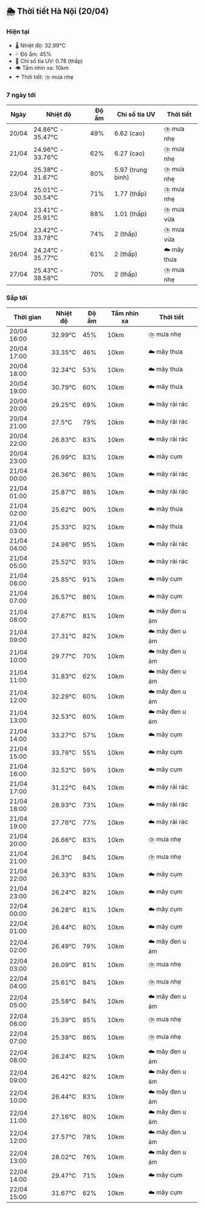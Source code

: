 ## 🌦️ Thời tiết Hà Nội (20/04)

### Hiện tại

- 🌡️ Nhiệt độ: 32.99℃
- 💦 Độ ẩm: 45%
- 🌟 Chỉ số tia UV: 0.78 (thấp)
- 👁️ Tầm nhìn xa: 10km
- ☂️ Thời tiết: ⛈️ mưa nhẹ

### 7 ngày tới

| Ngày | Nhiệt độ | Độ ẩm | Chỉ số tia UV | Thời tiết |
| --- | --- | --- | --- | --- |
| 20/04 | 24.86℃ - 35.47℃ | 49% | 6.62 (cao) | ⛈️ mưa nhẹ |
| 21/04 | 24.96℃ - 33.76℃ | 62% | 6.27 (cao) | ⛈️ mưa nhẹ |
| 22/04 | 25.38℃ - 31.67℃ | 80% | 5.97 (trung bình) | ⛈️ mưa nhẹ |
| 23/04 | 25.01℃ - 30.54℃ | 71% | 1.77 (thấp) | ⛈️ mưa nhẹ |
| 24/04 | 23.41℃ - 25.91℃ | 88% | 1.01 (thấp) | ⛈️ mưa vừa |
| 25/04 | 23.42℃ - 33.78℃ | 74% | 2 (thấp) | ⛈️ mưa vừa |
| 26/04 | 24.24℃ - 35.77℃ | 61% | 2 (thấp) | ☁️ mây thưa |
| 27/04 | 25.43℃ - 38.58℃ | 70% | 2 (thấp) | ⛈️ mưa nhẹ |

### Sắp tới

| Thời gian | Nhiệt độ | Độ ẩm | Tầm nhìn xa | Thời tiết |
| --- | --- | --- | --- | --- |
| 20/04 16:00 | 32.99℃ | 45% | 10km | ⛈️ mưa nhẹ |
| 20/04 17:00 | 33.35℃ | 46% | 10km | ☁️ mây thưa |
| 20/04 18:00 | 32.34℃ | 53% | 10km | ☁️ mây thưa |
| 20/04 19:00 | 30.79℃ | 60% | 10km | ☁️ mây thưa |
| 20/04 20:00 | 29.25℃ | 69% | 10km | ☁️ mây rải rác |
| 20/04 21:00 | 27.5℃ | 79% | 10km | ☁️ mây rải rác |
| 20/04 22:00 | 26.83℃ | 83% | 10km | ☁️ mây rải rác |
| 20/04 23:00 | 26.99℃ | 83% | 10km | ☁️ mây cụm |
| 21/04 00:00 | 26.36℃ | 86% | 10km | ☁️ mây rải rác |
| 21/04 01:00 | 25.87℃ | 88% | 10km | ☁️ mây rải rác |
| 21/04 02:00 | 25.62℃ | 90% | 10km | ☁️ mây thưa |
| 21/04 03:00 | 25.33℃ | 92% | 10km | ☁️ mây thưa |
| 21/04 04:00 | 24.96℃ | 95% | 10km | ☁️ mây rải rác |
| 21/04 05:00 | 25.52℃ | 93% | 10km | ☁️ mây rải rác |
| 21/04 06:00 | 25.85℃ | 91% | 10km | ☁️ mây cụm |
| 21/04 07:00 | 26.57℃ | 86% | 10km | ☁️ mây cụm |
| 21/04 08:00 | 27.67℃ | 81% | 10km | ☁️ mây đen u ám |
| 21/04 09:00 | 27.31℃ | 82% | 10km | ☁️ mây đen u ám |
| 21/04 10:00 | 29.77℃ | 70% | 10km | ☁️ mây đen u ám |
| 21/04 11:00 | 31.83℃ | 62% | 10km | ☁️ mây đen u ám |
| 21/04 12:00 | 32.29℃ | 60% | 10km | ☁️ mây đen u ám |
| 21/04 13:00 | 32.53℃ | 60% | 10km | ☁️ mây đen u ám |
| 21/04 14:00 | 33.27℃ | 57% | 10km | ☁️ mây cụm |
| 21/04 15:00 | 33.76℃ | 55% | 10km | ☁️ mây cụm |
| 21/04 16:00 | 32.52℃ | 59% | 10km | ☁️ mây cụm |
| 21/04 17:00 | 31.22℃ | 64% | 10km | ☁️ mây rải rác |
| 21/04 18:00 | 28.93℃ | 73% | 10km | ☁️ mây rải rác |
| 21/04 19:00 | 27.76℃ | 77% | 10km | ☁️ mây rải rác |
| 21/04 20:00 | 26.66℃ | 83% | 10km | ⛈️ mưa nhẹ |
| 21/04 21:00 | 26.3℃ | 84% | 10km | ⛈️ mưa nhẹ |
| 21/04 22:00 | 26.33℃ | 83% | 10km | ☁️ mây cụm |
| 21/04 23:00 | 26.24℃ | 82% | 10km | ☁️ mây cụm |
| 22/04 00:00 | 26.28℃ | 81% | 10km | ☁️ mây cụm |
| 22/04 01:00 | 26.44℃ | 80% | 10km | ☁️ mây cụm |
| 22/04 02:00 | 26.49℃ | 79% | 10km | ☁️ mây đen u ám |
| 22/04 03:00 | 26.09℃ | 81% | 10km | ⛈️ mưa nhẹ |
| 22/04 04:00 | 25.61℃ | 84% | 10km | ⛈️ mưa nhẹ |
| 22/04 05:00 | 25.58℃ | 84% | 10km | ☁️ mây đen u ám |
| 22/04 06:00 | 25.39℃ | 85% | 10km | ⛈️ mưa nhẹ |
| 22/04 07:00 | 25.38℃ | 86% | 10km | ⛈️ mưa nhẹ |
| 22/04 08:00 | 26.24℃ | 82% | 10km | ☁️ mây đen u ám |
| 22/04 09:00 | 26.42℃ | 82% | 10km | ☁️ mây đen u ám |
| 22/04 10:00 | 26.44℃ | 83% | 10km | ☁️ mây đen u ám |
| 22/04 11:00 | 27.16℃ | 80% | 10km | ☁️ mây đen u ám |
| 22/04 12:00 | 27.57℃ | 78% | 10km | ☁️ mây đen u ám |
| 22/04 13:00 | 28.02℃ | 76% | 10km | ☁️ mây đen u ám |
| 22/04 14:00 | 29.47℃ | 71% | 10km | ☁️ mây cụm |
| 22/04 15:00 | 31.67℃ | 62% | 10km | ☁️ mây cụm |
